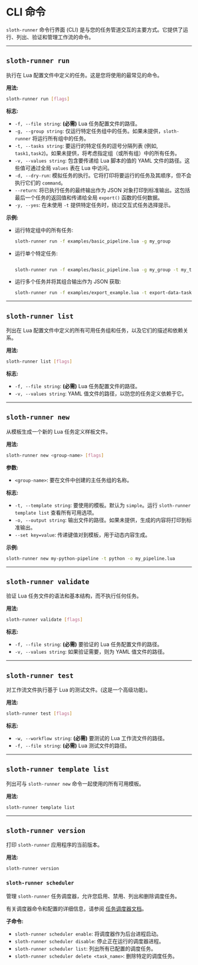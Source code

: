 # CLI 命令

`sloth-runner` 命令行界面 (CLI) 是与您的任务管道交互的主要方式。它提供了运行、列出、验证和管理工作流的命令。

---

## `sloth-runner run`

执行在 Lua 配置文件中定义的任务。这是您将使用的最常见的命令。

**用法:**
```bash
sloth-runner run [flags]
```

**标志:**

*   `-f, --file string`: **(必需)** Lua 任务配置文件的路径。
*   `-g, --group string`: 仅运行特定任务组中的任务。如果未提供，`sloth-runner` 将运行所有组中的任务。
*   `-t, --tasks string`: 要运行的特定任务的逗号分隔列表 (例如, `task1,task2`)。如果未提供，将考虑指定组（或所有组）中的所有任务。
*   `-v, --values string`: 包含要传递给 Lua 脚本的值的 YAML 文件的路径。这些值可通过全局 `values` 表在 Lua 中访问。
*   `-d, --dry-run`: 模拟任务的执行。它将打印将要运行的任务及其顺序，但不会执行它们的 `command`。
*   `--return`: 将已执行任务的最终输出作为 JSON 对象打印到标准输出。这包括最后一个任务的返回值和传递给全局 `export()` 函数的任何数据。
*   `-y, --yes`: 在未使用 `-t` 提供特定任务时，绕过交互式任务选择提示。

**示例:**

*   运行特定组中的所有任务:
    ```bash
    sloth-runner run -f examples/basic_pipeline.lua -g my_group
    ```
*   运行单个特定任务:
    ```bash

    sloth-runner run -f examples/basic_pipeline.lua -g my_group -t my_task
    ```
*   运行多个任务并将其组合输出作为 JSON 获取:
    ```bash
    sloth-runner run -f examples/export_example.lua -t export-data-task --return
    ```

---

## `sloth-runner list`

列出在 Lua 配置文件中定义的所有可用任务组和任务，以及它们的描述和依赖关系。

**用法:**
```bash
sloth-runner list [flags]
```

**标志:**

*   `-f, --file string`: **(必需)** Lua 任务配置文件的路径。
*   `-v, --values string`: YAML 值文件的路径，以防您的任务定义依赖于它。

---

## `sloth-runner new`

从模板生成一个新的 Lua 任务定义样板文件。

**用法:**
```bash
sloth-runner new <group-name> [flags]
```

**参数:**

*   `<group-name>`: 要在文件中创建的主任务组的名称。

**标志:**

*   `-t, --template string`: 要使用的模板。默认为 `simple`。运行 `sloth-runner template list` 查看所有可用选项。
*   `-o, --output string`: 输出文件的路径。如果未提供，生成的内容将打印到标准输出。
*   `--set key=value`: 传递键值对到模板，用于动态内容生成。

**示例:**
```bash
sloth-runner new my-python-pipeline -t python -o my_pipeline.lua
```

---

## `sloth-runner validate`

验证 Lua 任务文件的语法和基本结构，而不执行任何任务。

**用法:**
```bash
sloth-runner validate [flags]
```

**标志:**

*   `-f, --file string`: **(必需)** 要验证的 Lua 任务配置文件的路径。
*   `-v, --values string`: 如果验证需要，则为 YAML 值文件的路径。

---

## `sloth-runner test`

对工作流文件执行基于 Lua 的测试文件。(这是一个高级功能)。

**用法:**
```bash
sloth-runner test [flags]
```

**标志:**

*   `-w, --workflow string`: **(必需)** 要测试的 Lua 工作流文件的路径。
*   `-f, --file string`: **(必需)** Lua 测试文件的路径。

---

## `sloth-runner template list`

列出可与 `sloth-runner new` 命令一起使用的所有可用模板。

**用法:**
```bash
sloth-runner template list
```

---

## `sloth-runner version`

打印 `sloth-runner` 应用程序的当前版本。

**用法:**
```bash
sloth-runner version
```

### `sloth-runner scheduler`

管理 `sloth-runner` 任务调度器，允许您启用、禁用、列出和删除调度任务。

有关调度器命令和配置的详细信息，请参阅 [任务调度器文档](scheduler.md)。

**子命令:**

*   `sloth-runner scheduler enable`: 将调度器作为后台进程启动。
*   `sloth-runner scheduler disable`: 停止正在运行的调度器进程。
*   `sloth-runner scheduler list`: 列出所有已配置的调度任务。
*   `sloth-runner scheduler delete <task_name>`: 删除特定的调度任务。

